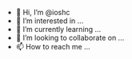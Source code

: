 - 👋 Hi, I’m @ioshc
- 👀 I’m interested in ...
- 🌱 I’m currently learning ...
- 💞️ I’m looking to collaborate on ...
- 📫 How to reach me ...

<!---
ioshc/ioshc is a ✨ special ✨ repository because its `README.md` (this file) appears on your GitHub profile.
You can click the Preview link to take a look at your changes.
--->
